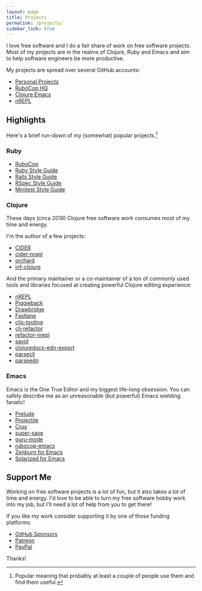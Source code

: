 ```yaml
---
layout: page
title: Projects
permalink: /projects/
sidebar_link: true
---
```


I love free software and I do a fair share of work on free software projects.
Most of my projects are in the realms of Clojure, Ruby and Emacs and aim to
help software engineers be more productive.

My projects are spread over several GitHub accounts:

* [Personal Projects](https://github.com/bbatsov)
* [RuboCop HQ](https://github.com/rubocop-hq)
* [Clojure Emacs](https://github.com/clojure-emacs)
* [nREPL](https://github.com/nrepl)

## Highlights

Here's a brief run-down of my (somewhat) popular projects.[^1]

### Ruby

* [RuboCop](http://rubocop.org)
* [Ruby Style Guide](https://github.com/rubocop-hq/ruby-style-guide)
* [Rails Style Guide](https://github.com/rubocop-hq/rails-style-guide)
* [RSpec Style Guide](https://github.com/rubocop-hq/rspec-style-guide)
* [Minitest Style Guide](https://github.com/rubocop-hq/minitest-style-guide)

### Clojure

These days (circa 2018) Clojure free software work consumes most of my
time and energy.

I'm the author of a few projects:

* [CIDER](https://cider.mx)
* [cider-nrepl](https://github.com/clojure-emacs/cider-nrepl)
* [orchard](https://github.com/clojure-emacs/orchard)
* [inf-clojure](https://github.com/clojure-emacs/inf-clojure)

And the primary maintainer or a co-maintainer of a ton of commonly
used tools and libraries focused at creating powerful Clojure editing
experience:

* [nREPL](https://nrepl.xyz)
* [Piggieback](https://github.com/nrepl/piggieback)
* [Drawbridge](https://github.com/nrepl/drawbridge)
* [Fastlane](https://github.com/nrepl/fastlane)
* [cljs-tooling](https://github.com/clojure-emacs/cljs-tooling)
* [clj-refactor](https://github.com/clojure-emacs/clj-refactor)
* [refactor-nrepl](https://github.com/clojure-emacs/refactor-nrepl)
* [sayid](https://github.com/clojure-emacs/sayid)
* [clojuredocs-edn-export](https://clojuredocs-edn.netlify.app/)
* [parseclj](https://github.com/clojure-emacs/parseclj)
* [parseedn](https://github.com/clojure-emacs/parseedn)

### Emacs

Emacs is the One True Editor and my biggest life-long obsession. You can safely describe
me as an unreasonable (but powerful) Emacs wielding fanatic!

* [Prelude](https://github.com/bbatsov/prelude)
* [Projectile](https://projectile.mx)
* [Crux](https://github.com/bbatsov/crux)
* [super-save](https://github.com/bbatsov/super-save)
* [guru-mode](https://github.com/bbatsov/guru-mode)
* [rubocop-emacs](https://github.com/bbatsov/rubocop-emacs)
* [Zenburn for Emacs](https://github.com/bbatsov/zenburn-emacs)
* [Solarized for Emacs](https://github.com/bbatsov/solarized-emacs)

## Support Me

Working on free software projects is a lot of fun, but it also takes a
lot of time and energy. I'd love to be able to turn my free software
hobby work into my job, but I'll need a lot of help from you to get
there!

If you like my work consider supporting it by one of those funding platforms:

* [GitHub Sponsors](https://github.com/users/bbatsov/sponsorship)
* [Patreon](https://www.patreon.com/bbatsov)
* [PayPal](https://www.paypal.me/bbatsov)

Thanks!

[^1]: Popular meaning that probably at least a couple of people use them and find them useful.
